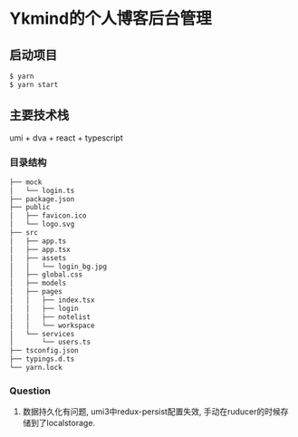 # Ykmind的个人博客后台管理

## 启动项目

```bash
$ yarn
$ yarn start
```

## 主要技术栈

umi + dva + react + typescript

### 目录结构

```tex
├── mock
│   └── login.ts
├── package.json
├── public
│   ├── favicon.ico
│   └── logo.svg
├── src
│   ├── app.ts
│   ├── app.tsx
│   ├── assets
│   │   └── login_bg.jpg
│   ├── global.css
│   ├── models
│   ├── pages
│   │   ├── index.tsx
│   │   ├── login
│   │   ├── notelist
│   │   └── workspace
│   └── services
│       └── users.ts
├── tsconfig.json
├── typings.d.ts
└── yarn.lock
```

### Question

1. 数据持久化有问题, umi3中redux-persist配置失效, 手动在ruducer的时候存储到了localstorage.